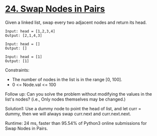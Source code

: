 # [24. Swap Nodes in Pairs](https://leetcode.com/problems/swap-nodes-in-pairs/)

Given a linked list, swap every two adjacent nodes and return its head.

```
Input: head = [1,2,3,4]
Output: [2,1,4,3]

Input: head = []
Output: []

Input: head = [1]
Output: [1]

```

Constraints:

- The number of nodes in the list is in the range [0, 100].
- 0 <= Node.val <= 100

Follow up: Can you solve the problem without modifying the values in the list's nodes? (i.e., Only nodes themselves may be changed.)

Solution1: Use a dummy node to point the head of list, and let curr = dummy, then we will always swap curr.next and curr.next.next. 

Runtime: 24 ms, faster than 95.54% of Python3 online submissions for Swap Nodes in Pairs.


